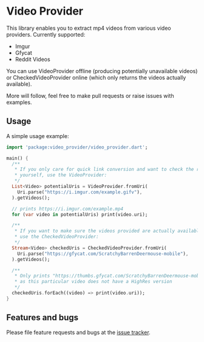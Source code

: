 # Video Provider

This library enables you to extract mp4 videos from various video providers. Currently supported:

- Imgur
- Gfycat
- Reddit Videos

You can use VideoProvider offline (producing potentially unavailable videos) or CheckedVideoProvider online (which only returns the videos actually available).

More will follow, feel free to make pull requests or raise issues with examples.

## Usage

A simple usage example:

```dart
import 'package:video_provider/video_provider.dart';

main() {
  /**
   * If you only care for quick link conversion and want to check the result
   * yourself, use the VideoProvider:
   */
  List<Video> potentialUris = VideoProvider.fromUri(
    Uri.parse("https://i.imgur.com/example.gifv"),
  ).getVideos();

  // prints https://i.imgur.com/example.mp4
  for (var video in potentialUris) print(video.uri);

  /**
   * If you want to make sure the videos provided are actually available,
   * use the CheckedVideoProvider:
   */
  Stream<Video> checkedUris = CheckedVideoProvider.fromUri(
    Uri.parse("https://gfycat.com/ScratchyBarrenDeermouse-mobile"),
  ).getVideos();

  /**
   * Only prints "https://thumbs.gfycat.com/ScratchyBarrenDeermouse-mobile.mp4",
   * as this particular video does not have a HighRes version
   */
  checkedUris.forEach((video) => print(video.uri));
}
```

## Features and bugs

Please file feature requests and bugs at the [issue tracker][tracker].

[tracker]: https://github.com/StefanLobbenmeier/video_provider/issues
